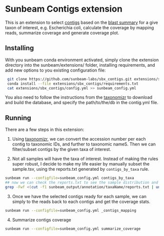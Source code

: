 # Sunbeam Contigs extension

This is an extension to select [contigs](https://github.com/sunbeam-labs/sunbeam/blob/dev/rules/assembly/assembly.rules) based on the [blast summary](https://github.com/sunbeam-labs/sunbeam/blob/dev/rules/annotation/annotation.rules) for a give taxon of interest, e.g. Escherichia coli, calculate the coverage by mapping reads, summarize coverage and generate coverage plot.

## Installing

With you sunbeam conda environment activated, simply clone the extension directory into the sunbeam/extensions/ folder, installing requirements, and add new options to you existing configuration file:

  ```bash
   git clone https://github.com/sunbeam-labs/sbx_contigs.git extensions/sbx_contigs
   conda install --file extensions/sbx_contigs/requirements.txt
   cat extensions/sbx_contigs/config.yml >> sunbeam_config.yml
   ```
 
You also need to follow the instructions from the [taxonomizr](https://github.com/sherrillmix/taxonomizr) to download and build the database, and specify the path/to/the/db in the contig.yml file.

## Running

There are a few steps in this extension:
1. Using [taxonomizr](https://github.com/sherrillmix/taxonomizr), we can convert the accession number per each contig to taxonomic IDs, and further to taxonomic nameS. Then we can filter/subset contigs by the given taxa of interest.

2. Not all samples will have the taxa of interest. Instead of making the rules super robust, I decide to make my life easier by manually subset the sample.tsv, using the reports.txt generated by `contigs_by_taxa` rule.

  ```bash
  sunbeam run --configfile=sunbeam_config.yml contigs_by_taxa
  ## now we can check the reports.txt to see the sample distribution and update the samples.csv
  grep -Fwf <(cut -f1 sunbeam_output/annotation/taxaName/reports.txt | uniq | sort -u) samples.csv > samples.${taxa}.csv
  ```
  
3. Once we have the selected contigs ready for each sample, we can simply to the reads back to each contigs and get the coverage stats.
 
  ```bash
  sunbeam run --configfile=sunbeam_config.yml _contigs_mapping
  ```

4. Summarize contigs coverage

  ```bash
  sunbeam run --configfile=sunbeam_config.yml summarize_coverage
  ```

